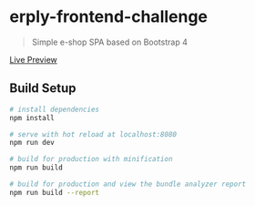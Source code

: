 # erply-frontend-challenge

> Simple e-shop SPA based on Bootstrap 4

[Live Preview](https://gregorlaan.github.io/ErplyFrontendChallenge/)

## Build Setup

``` bash
# install dependencies
npm install

# serve with hot reload at localhost:8080
npm run dev

# build for production with minification
npm run build

# build for production and view the bundle analyzer report
npm run build --report
```
